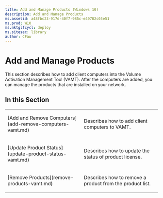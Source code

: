 ```yaml
---
title: Add and Manage Products (Windows 10)
description: Add and Manage Products
ms.assetid: a48fbc23-917d-40f7-985c-e49702c05e51
ms.prod: W10
ms.mktglfcycl: deploy
ms.sitesec: library
author: CFaw
---
```


# Add and Manage Products


This section describes how to add client computers into the Volume Activation Management Tool (VAMT). After the computers are added, you can manage the products that are installed on your network.

## In this Section


<table>
<colgroup>
<col width="50%" />
<col width="50%" />
</colgroup>
<tbody>
<tr class="odd">
<td align="left"><p>[Add and Remove Computers](add-remove-computers-vamt.md)</p></td>
<td align="left"><p>Describes how to add client computers to VAMT.</p></td>
</tr>
<tr class="even">
<td align="left"><p>[Update Product Status](update-product-status-vamt.md)</p></td>
<td align="left"><p>Describes how to update the status of product license.</p></td>
</tr>
<tr class="odd">
<td align="left"><p>[Remove Products](remove-products-vamt.md)</p></td>
<td align="left"><p>Describes how to remove a product from the product list.</p></td>
</tr>
</tbody>
</table>

 

 

 





